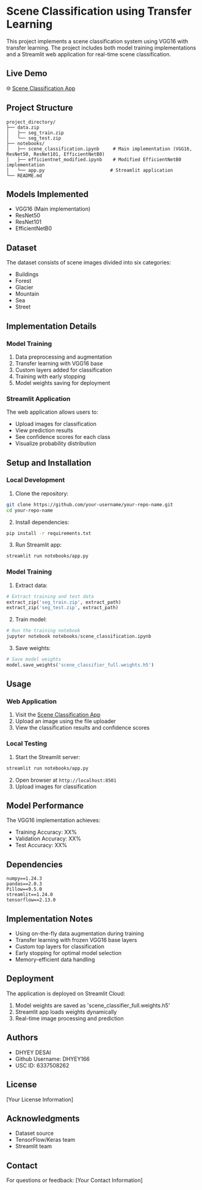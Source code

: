# Scene Classification using Transfer Learning

This project implements a scene classification system using VGG16 with transfer learning. The project includes both model training implementations and a Streamlit web application for real-time scene classification.

## Live Demo
🌐 [Scene Classification App](your_streamlit_app_link_here)

## Project Structure
```
project_directory/
├── data.zip
│   ├── seg_train.zip
│   └── seg_test.zip
├── notebooks/
│   ├── scene_classification.ipynb     # Main implementation (VGG16, ResNet50, ResNet101, EfficientNetB0)
│   ├── efficientnet_modified.ipynb    # Modified EfficientNetB0 implementation
│   └── app.py                        # Streamlit application
└── README.md
```

## Models Implemented
- VGG16 (Main implementation)
- ResNet50
- ResNet101
- EfficientNetB0

## Dataset
The dataset consists of scene images divided into six categories:
- Buildings
- Forest
- Glacier
- Mountain
- Sea
- Street

## Implementation Details

### Model Training
1. Data preprocessing and augmentation
2. Transfer learning with VGG16 base
3. Custom layers added for classification
4. Training with early stopping
5. Model weights saving for deployment

### Streamlit Application
The web application allows users to:
- Upload images for classification
- View prediction results
- See confidence scores for each class
- Visualize probability distribution

## Setup and Installation

### Local Development
1. Clone the repository:
```bash
git clone https://github.com/your-username/your-repo-name.git
cd your-repo-name
```

2. Install dependencies:
```bash
pip install -r requirements.txt
```

3. Run Streamlit app:
```bash
streamlit run notebooks/app.py
```

### Model Training
1. Extract data:
```python
# Extract training and test data
extract_zip('seg_train.zip', extract_path)
extract_zip('seg_test.zip', extract_path)
```

2. Train model:
```python
# Run the training notebook
jupyter notebook notebooks/scene_classification.ipynb
```

3. Save weights:
```python
# Save model weights
model.save_weights('scene_classifier_full.weights.h5')
```

## Usage

### Web Application
1. Visit the [Scene Classification App](your_streamlit_app_link_here)
2. Upload an image using the file uploader
3. View the classification results and confidence scores

### Local Testing
1. Start the Streamlit server:
```bash
streamlit run notebooks/app.py
```
2. Open browser at `http://localhost:8501`
3. Upload images for classification

## Model Performance
The VGG16 implementation achieves:
- Training Accuracy: XX%
- Validation Accuracy: XX%
- Test Accuracy: XX%

## Dependencies
```
numpy==1.24.3
pandas==2.0.3
Pillow==9.5.0
streamlit==1.24.0
tensorflow==2.13.0
```

## Implementation Notes
- Using on-the-fly data augmentation during training
- Transfer learning with frozen VGG16 base layers
- Custom top layers for classification
- Early stopping for optimal model selection
- Memory-efficient data handling

## Deployment
The application is deployed on Streamlit Cloud:
1. Model weights are saved as 'scene_classifier_full.weights.h5'
2. Streamlit app loads weights dynamically
3. Real-time image processing and prediction

## Authors
- DHYEY DESAI
- Github Username: DHYEY166
- USC ID: 6337508262

## License
[Your License Information]

## Acknowledgments
- Dataset source
- TensorFlow/Keras team
- Streamlit team

## Contact
For questions or feedback:
[Your Contact Information]
